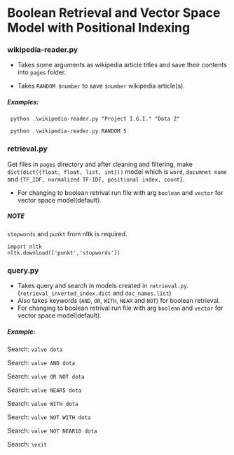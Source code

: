 # Boolean Retrieval and Vector Space Model with Positional Indexing
### wikipedia-reader.py
- Takes some arguments as wikipedia article titles and save their contents into `pages` folder.

- Takes `RANDOM $number` to save `$number` wikipedia article(s).
##### Examples:
` python .\wikipedia-reader.py "Project I.G.I." "Dota 2"`

` python .\wikipedia-reader.py RANDOM 5`
### retrieval.py
Get files in `pages` directory and after cleaning and filtering, make `dict(dict({float, float, list, int}))` model which is `word`, `documnet name` and `{TF_IDF, normalized TF-IDF, positional index, count}`.
- For changing to boolean retrival run file with arg `boolean` and `vector` for vector space model(default).
##### NOTE
`stopwords` and `punkt` from nltk is required.
```
import nltk
nltk.download(['punkt','stopwords'])
```
### query.py
- Takes query and search in models created in `retrieval.py`. (`retrieval_inverted_index.dict` and `doc_names.list`)
- Also takes keywords (`AND`, `OR`, `WITH`, `NEAR` and `NOT`) for boolean retrieval.
- For changing to boolean retrival run file with arg `boolean` and `vector` for vector space model(default).
##### Example:
Search: `valve dota`

Search: `valve AND dota`

Search: `valve OR NOT dota`

Search: `valve NEAR5 dota`

Search: `valve WITH dota`

Search: `valve NOT WITH dota`

Search: `valve NOT NEAR10 dota`

Search: `\exit`
